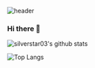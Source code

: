 ![header](https://capsule-render.vercel.app/api?type=waving&color=gradient&height=200&section=header&text=Kang%20EunByeol&fontSize=90&fontColor=ffffff)

### Hi there 👋

<!--
**silverstar03/silverstar03** is a ✨ _special_ ✨ repository because its `README.md` (this file) appears on your GitHub profile.

Here are some ideas to get you started:

- 🔭 I’m currently working on ...
- 🌱 I’m currently learning ...
- 👯 I’m looking to collaborate on ...
- 🤔 I’m looking for help with ...
- 💬 Ask me about ...
- 📫 How to reach me: ...
- 😄 Pronouns: ...
- ⚡ Fun fact: ...
-->

![silverstar03's github stats](https://github-readme-stats.vercel.app/api?username=silverstar03&show_icons=true&theme=radical)

![Top Langs](https://github-readme-stats.vercel.app/api/top-langs/?username=silverstar03&layout=compact&langs_count=81)
